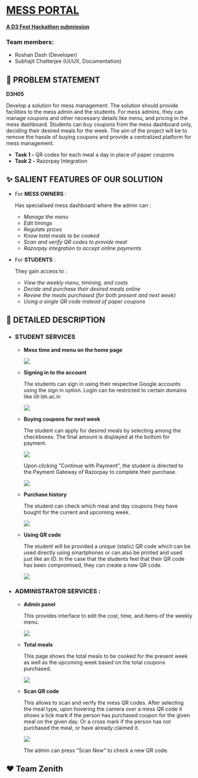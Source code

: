# [MESS PORTAL](https://mess.roshan.cyou)

[**A D3 Fest Hackathon submission**](https://d3fest.tech)

### Team members:

- Roshan Dash (Developer)
- Subhajit Chatterjee (UI/UX, Documentation)

## 🧱 PROBLEM STATEMENT

**D3H05**

Develop a solution for mess management. The solution should provide facilities to the mess admin and the students. For mess admins, they can manage coupons and other necessary details like menu, and pricing in the mess dashboard. Students can buy coupons from the mess dashboard only, deciding their desired meals for the week. The aim of the project will be to remove the hassle of buying coupons and provide a centralized platform for mess management.

- **Task 1 -** QR codes for each meal a day in place of paper coupons
- **Task 2 -** Razorpay Integration

## ✨ SALIENT FEATURES OF OUR SOLUTION

- For **MESS OWNERS** :

  Has specialised mess dashboard where the admin can :

  - _Manage the menu_
  - _Edit timings_
  - _Regulate prices_
  - _Know total meals to be cooked_
  - _Scan and verify QR codes to provide meal_
  - _Razorpay integration to accept online payments_

- For **STUDENTS** :

  They gain access to :

  - _View the weekly menu, timining, and costs_
  - _Decide and purchase their desired meals online_
  - _Review the meals purchased (for both present and next week)_
  - _Using a single QR code instead of paper coupons_

## 🎯 DETAILED DESCRIPTION

- ### STUDENT SERVICES

  - **Mess time and menu on the home page**

    ![](/assets/time_menu.jpg)

  - **Signing in to the account**

    The students can sign in using their respective Google accounts using the sign in option. Login can be restricted to certain domains like iiit-bh.ac.in

    ![](/assets/google_signin.jpg)

  - **Buying coupons for next week**

    The student can apply for desired meals by selecting among the checkboxes. The final amount is displayed at the bottom for payment.

    ![](/assets/purchase_page.jpg)

    Upon clicking "Continue with Payment", the student is directed to the Payment Gateway of Razorpay to complete their purchase.

    ![](/assets/payment.jpg)

  - **Purchase history**

    The student can check which meal and day coupons they have bought for the current and upcoming week.

    ![](/assets/purchase_history.jpg)

  - **Using QR code**

    The student will be provided a unique (static) QR code which can be used directly using smartphones or can also be printed and used just like an ID.
    In the case that the students feel that their QR code has been compromised, they can create a new QR code.

    ![](/assets/qr_code.jpg)

- ### ADMINISTRATOR SERVICES :

  - **Admin panel**

    This provides interface to edit the cost, time, and items of the weekly menu.

    ![](/assets/admin_panel.jpg)

  - **Total meals**

    This page shows the total meals to be cooked for the present week as well as the upcoming week based on the total coupons purchased.

    ![](/assets/total_meals.jpg)

  - **Scan QR code**

    This allows to scan and verify the mess QR codes. After selecting the meal type, upon hovering the camera over a mess QR code it shows a tick mark if the person has purchased coupon for the given meal on the given day. Or a cross mark if the person has not purchased the meal, or have already claimed it.

    ![](/assets/scan_qr.jpg)

    The admin can press "Scan New" to check a new QR code.

## ❤️ Team Zenith
